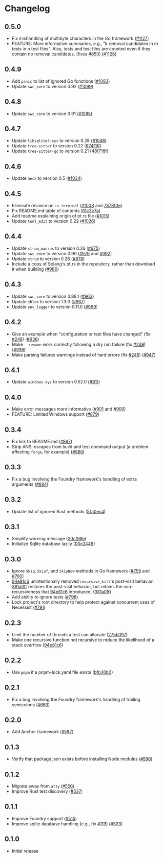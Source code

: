 # Changelog

## 0.5.0

- Fix mishandling of multibyte characters in the Go framework ([#1127](https://github.com/trailofbits/necessist/pull/1127))
- FEATURE: More informative summaries, e.g., "k removal candidates in m tests in n test files". Also, tests and test files are counted even if they contain no removal candidates. (fixes [#850](https://github.com/trailofbits/necessist/issues/850)) ([#1128](https://github.com/trailofbits/necessist/pull/1128))

## 0.4.9

- Add `panic` to list of ignored Go functions ([#1093](https://github.com/trailofbits/necessist/pull/1093))
- Update `swc_core` to version 0.92 ([#1099](https://github.com/trailofbits/necessist/pull/1099))

## 0.4.8

- Update `swc_core` to version 0.91 ([#1085](https://github.com/trailofbits/necessist/pull/1085))

## 0.4.7

- Update `libsqlite3-sys` to version 0.28 ([#1048](https://github.com/trailofbits/necessist/pull/1048))
- Update `tree-sitter` to version 0.22 ([674f1ff](https://github.com/trailofbits/necessist/commit/674f1ff9ed9bf6ee00856d308674fc1eb0464cdb))
- Update `tree-sitter-go` to version 0.21 ([48f716f](https://github.com/trailofbits/necessist/commit/48f716f4ed2cd66e73d0d2984c80115e71635e1c))

## 0.4.6

- Update `heck` to version 0.5 ([#1034](https://github.com/trailofbits/necessist/pull/1034))

## 0.4.5

- Eliminate reliance on `is-terminal` ([#1008](https://github.com/trailofbits/necessist/pull/1008) and [7878f3e](https://github.com/trailofbits/necessist/commit/7878f3e15337f090207823be7153482e44031292))
- Fix README.md table of contents ([f0c3c7a](https://github.com/trailofbits/necessist/commit/f0c3c7a05d15c614e362a4912fbc35a1dcca26e3))
- Add readme explaining origin of pt.rs file ([#1015](https://github.com/trailofbits/necessist/pull/1015))
- Update `toml_edit` to version 0.22 ([#1026](https://github.com/trailofbits/necessist/pull/1026))

## 0.4.4

- Update `strum_macros` to version 0.26 ([#975](https://github.com/trailofbits/necessist/pull/975))
- Update `swc_core` to version 0.90 ([#976](https://github.com/trailofbits/necessist/pull/976) and [#992](https://github.com/trailofbits/necessist/pull/992))
- Update `strum` to version 0.26 ([#978](https://github.com/trailofbits/necessist/pull/978))
- Include a copy of Solang's pt.rs in the repository, rather than download it when building ([#986](https://github.com/trailofbits/necessist/pull/986))

## 0.4.3

- Update `swc_core` to version 0.88.1 ([#963](https://github.com/trailofbits/necessist/pull/963))
- Update `shlex` to version 1.3.0 ([#967](https://github.com/trailofbits/necessist/pull/967))
- Update `env_logger` to version 0.11.0 ([#969](https://github.com/trailofbits/necessist/pull/969))

## 0.4.2

- Give an example when "configuration or test files have changed" (fix [#248](https://github.com/trailofbits/necessist/issues/248)) ([#936](https://github.com/trailofbits/necessist/pull/936))
- Make `--resume` work correctly following a dry run failure (fix [#249](https://github.com/trailofbits/necessist/issues/249)) ([#936](https://github.com/trailofbits/necessist/pull/936))
- Make parsing failures warnings instead of hard errors (fix [#245](https://github.com/trailofbits/necessist/issues/245)) ([#947](https://github.com/trailofbits/necessist/pull/947))

## 0.4.1

- Update `windows-sys` to version 0.52.0 ([#911](https://github.com/trailofbits/necessist/pull/911))

## 0.4.0

- Make error messages more informative ([#901](https://github.com/trailofbits/necessist/pull/901) and [#900](https://github.com/trailofbits/necessist/pull/900))
- FEATURE: Limited Windows support ([#879](https://github.com/trailofbits/necessist/pull/901))

## 0.3.4

- Fix link to README.md ([#887](https://github.com/trailofbits/necessist/pull/887))
- Strip ANSI escapes from build and test command output (a problem affecting `forge`, for example) ([#886](https://github.com/trailofbits/necessist/pull/886))

## 0.3.3

- Fix a bug involving the Foundry framework's handling of extra arguments ([#884](https://github.com/trailofbits/necessist/pull/884))

## 0.3.2

- Update list of ignored Rust methods ([51a0ec4](https://github.com/trailofbits/necessist/commit/51a0ec4ef5976cdf90d39704f249e8780f05a9ab))

## 0.3.1

- Simplify warning message ([20cf99e](https://github.com/trailofbits/necessist/commit/20cf99e0c23b7add56e8c88914d93078bbab0e8f))
- Initialize Sqlite database lazily ([00e2446](https://github.com/trailofbits/necessist/commit/00e2446648b436269f5d512a07e7a3db45d05b2d))

## 0.3.0

- Ignore `Skip`, `Skipf`, and `SkipNow` methods in Go framework ([#759](https://github.com/trailofbits/necessist/pull/759) and [#760](https://github.com/trailofbits/necessist/pull/760))
- [94e81c6](https://github.com/trailofbits/necessist/commit/94e81c6f6343ae4fc4ecce37ee494d914ffa668e) unintentionally removed `recursive_kill`'s post-visit behavior. [381a0ff](https://github.com/trailofbits/necessist/commit/381a0fff77233db5a89edc8f88983d69ebc9a64e) restores the post-visit behavior, but retains the non-recursiveness that [94e81c6](https://github.com/trailofbits/necessist/commit/94e81c6f6343ae4fc4ecce37ee494d914ffa668e) introduced. ([381a0ff](https://github.com/trailofbits/necessist/commit/381a0fff77233db5a89edc8f88983d69ebc9a64e))
- Add ability to ignore tests ([#798](https://github.com/trailofbits/necessist/pull/798))
- Lock project's root directory to help protect against concurrent uses of Necessist ([#791](https://github.com/trailofbits/necessist/pull/791))

## 0.2.3

- Limit the number of threads a test can allocate ([275b097](https://github.com/trailofbits/necessist/commit/275b0977c2d440f695ab0222b8447e8fffed7b9d))
- Make one recursive function not recursive to reduce the likelihood of a stack overflow ([94e81c6](https://github.com/trailofbits/necessist/commit/94e81c6f6343ae4fc4ecce37ee494d914ffa668e))

## 0.2.2

- Use `pnpm` if a pnpm-lock.yaml file exists ([bfb30b0](https://github.com/trailofbits/necessist/commit/bfb30b03a7002376f3dc4ea7968b68b74c844871))

## 0.2.1

- Fix a bug involving the Foundry framework's handling of trailing semicolons ([#663](https://github.com/trailofbits/necessist/pull/663))

## 0.2.0

- Add Anchor framework ([#587](https://github.com/trailofbits/necessist/pull/587))

## 0.1.3

- Verify that package.json exists before installing Node modules ([#580](https://github.com/trailofbits/necessist/pull/580))

## 0.1.2

- Migrate away from `atty` ([#556](https://github.com/trailofbits/necessist/pull/556))
- Improve Rust test discovery ([#537](https://github.com/trailofbits/necessist/pull/537))

## 0.1.1

- Improve Foundry support ([#515](https://github.com/trailofbits/necessist/pull/515))
- Improve sqlite database handling (e.g., fix [#119](https://github.com/trailofbits/necessist/issues/119)) ([#533](https://github.com/trailofbits/necessist/pull/533))

## 0.1.0

- Initial release
